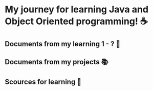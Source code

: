 # My journey for learning Java and Object Oriented programming! :coffee:

## Documents from my learning 1 - ? :scroll:

## Documents from my projects :books:

## Scources for learning :bookmark:
